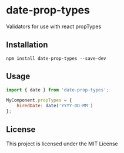 # date-prop-types

Validators for use with react propTypes

## Installation
```shell
npm install date-prop-types --save-dev
```

## Usage
```javascript
import { date } from 'date-prop-types';

MyComponent.propTypes = {
    hiredDate: date('YYYY-DD-MM')
};
````
## License
This project is licensed under the MIT License
